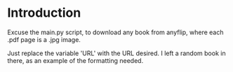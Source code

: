 # Introduction

Excuse the main.py script, to download any book from anyflip, where each .pdf page is a .jpg image.

Just replace the variable 'URL' with the URL desired. I left a random book in there, as an example of the formatting needed.

